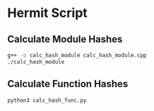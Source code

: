 # Hermit Script

## Calculate Module Hashes

```sh
g++ -o calc_hash_module calc_hash_module.cpp
./calc_hash_module
```

## Calculate Function Hashes

```sh
python3 calc_hash_func.py
```
